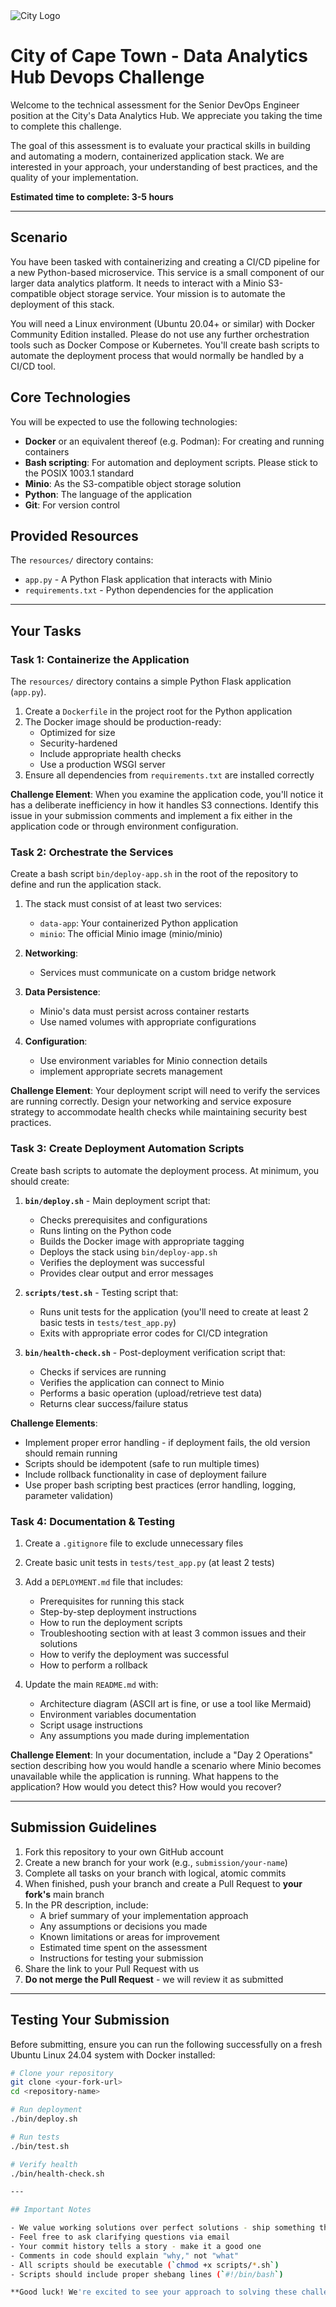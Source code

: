 <img src="img/city_emblem.png" alt="City Logo"/>

# City of Cape Town - Data Analytics Hub Devops Challenge

Welcome to the technical assessment for the Senior DevOps Engineer position at the City's Data Analytics Hub. We appreciate you taking the time to complete this challenge.

The goal of this assessment is to evaluate your practical skills in building and automating a modern, containerized application stack. We are interested in your approach, your understanding of best practices, and the quality of your implementation.

**Estimated time to complete: 3-5 hours**

---

## Scenario

You have been tasked with containerizing and creating a CI/CD pipeline for a new Python-based microservice. This service is a small component of our larger data analytics platform. It needs to interact with a Minio S3-compatible object storage service. Your mission is to automate the deployment of this stack.

You will need a Linux environment (Ubuntu 20.04+ or similar) with Docker Community Edition installed. Please do not use any further orchestration tools such as Docker Compose or Kubernetes. You'll create bash scripts to automate the deployment process that would normally be handled by a CI/CD tool.

## Core Technologies

You will be expected to use the following technologies:

- **Docker** or an equivalent thereof (e.g. Podman): For creating and running containers
- **Bash scripting**: For automation and deployment scripts. Please stick to the POSIX 1003.1 standard
- **Minio**: As the S3-compatible object storage solution
- **Python**: The language of the application
- **Git**: For version control

## Provided Resources

The `resources/` directory contains:
- `app.py` - A Python Flask application that interacts with Minio
- `requirements.txt` - Python dependencies for the application

---

## Your Tasks

### Task 1: Containerize the Application

The `resources/` directory contains a simple Python Flask application (`app.py`).

1. Create a `Dockerfile` in the project root for the Python application
2. The Docker image should be production-ready:
   - Optimized for size
   - Security-hardened 
   - Include appropriate health checks
   - Use a production WSGI server
3. Ensure all dependencies from `requirements.txt` are installed correctly

**Challenge Element**: When you examine the application code, you'll notice it has a deliberate inefficiency in how it handles S3 connections. Identify this issue in your submission comments and implement a fix either in the application code or through environment configuration.

### Task 2: Orchestrate the Services

Create a bash script `bin/deploy-app.sh` in the root of the repository to define and run the application stack.

1. The stack must consist of at least two services:
   - `data-app`: Your containerized Python application
   - `minio`: The official Minio image (minio/minio)

2. **Networking**: 
   - Services must communicate on a custom bridge network

3. **Data Persistence**: 
   - Minio's data must persist across container restarts
   - Use named volumes with appropriate configurations

4. **Configuration**:
   - Use environment variables for Minio connection details
   - implement appropriate secrets management

**Challenge Element**: Your deployment script will need to verify the services are running correctly. Design your networking and service exposure strategy to accommodate health checks while maintaining security best practices.

### Task 3: Create Deployment Automation Scripts

Create bash scripts to automate the deployment process. At minimum, you should create:

1. **`bin/deploy.sh`** - Main deployment script that:
   - Checks prerequisites and configurations
   - Runs linting on the Python code
   - Builds the Docker image with appropriate tagging
   - Deploys the stack using `bin/deploy-app.sh`
   - Verifies the deployment was successful
   - Provides clear output and error messages

2. **`scripts/test.sh`** - Testing script that:
   - Runs unit tests for the application (you'll need to create at least 2 basic tests in `tests/test_app.py`)
   - Exits with appropriate error codes for CI/CD integration

3. **`bin/health-check.sh`** - Post-deployment verification script that:
   - Checks if services are running
   - Verifies the application can connect to Minio
   - Performs a basic operation (upload/retrieve test data)
   - Returns clear success/failure status

**Challenge Elements**: 
- Implement proper error handling - if deployment fails, the old version should remain running
- Scripts should be idempotent (safe to run multiple times)
- Include rollback functionality in case of deployment failure
- Use proper bash scripting best practices (error handling, logging, parameter validation)

### Task 4: Documentation & Testing

1. Create a `.gitignore` file to exclude unnecessary files

2. Create basic unit tests in `tests/test_app.py` (at least 2 tests)

3. Add a `DEPLOYMENT.md` file that includes:
   - Prerequisites for running this stack
   - Step-by-step deployment instructions
   - How to run the deployment scripts
   - Troubleshooting section with at least 3 common issues and their solutions
   - How to verify the deployment was successful
   - How to perform a rollback
   
4. Update the main `README.md` with:
   - Architecture diagram (ASCII art is fine, or use a tool like Mermaid)
   - Environment variables documentation
   - Script usage instructions
   - Any assumptions you made during implementation

**Challenge Element**: In your documentation, include a "Day 2 Operations" section describing how you would handle a scenario where Minio becomes unavailable while the application is running. What happens to the application? How would you detect this? How would you recover?

---

## Submission Guidelines

1. Fork this repository to your own GitHub account
2. Create a new branch for your work (e.g., `submission/your-name`)
3. Complete all tasks on your branch with logical, atomic commits
4. When finished, push your branch and create a Pull Request to **your fork's** main branch
5. In the PR description, include:
   - A brief summary of your implementation approach
   - Any assumptions or decisions you made
   - Known limitations or areas for improvement
   - Estimated time spent on the assessment
   - Instructions for testing your submission
6. Share the link to your Pull Request with us
7. **Do not merge the Pull Request** - we will review it as submitted

---

## Testing Your Submission

Before submitting, ensure you can run the following successfully on a fresh Ubuntu Linux 24.04 system with Docker installed:

```bash
# Clone your repository
git clone <your-fork-url>
cd <repository-name>

# Run deployment
./bin/deploy.sh

# Run tests
./bin/test.sh

# Verify health
./bin/health-check.sh

---

## Important Notes

- We value working solutions over perfect solutions - ship something that works first
- Feel free to ask clarifying questions via email
- Your commit history tells a story - make it a good one
- Comments in code should explain "why," not "what"
- All scripts should be executable (`chmod +x scripts/*.sh`)
- Scripts should include proper shebang lines (`#!/bin/bash`)

**Good luck! We're excited to see your approach to solving these challenges.**
